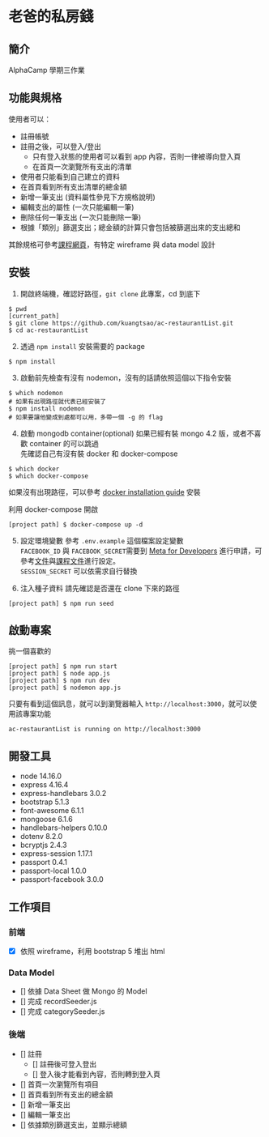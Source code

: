 # 老爸的私房錢
## 簡介
AlphaCamp 學期三作業

## 功能與規格
使用者可以：
- 註冊帳號
- 註冊之後，可以登入/登出
  - 只有登入狀態的使用者可以看到 app 內容，否則一律被導向登入頁
  - 在首頁一次瀏覽所有支出的清單
- 使用者只能看到自己建立的資料
- 在首頁看到所有支出清單的總金額
- 新增一筆支出 (資料屬性參見下方規格說明)
- 編輯支出的屬性 (一次只能編輯一筆)
- 刪除任何一筆支出 (一次只能刪除一筆)
- 根據「類別」篩選支出；總金額的計算只會包括被篩選出來的支出總和

其餘規格可參考[課程網頁](https://lighthouse.alphacamp.co/courses/118/assignments/3549)，有特定 wireframe 與 data model 設計

## 安裝
1. 開啟終端機，確認好路徑，`git clone` 此專案，cd 到底下
```
$ pwd
[current_path]
$ git clone https://github.com/kuangtsao/ac-restaurantList.git
$ cd ac-restaurantList
```
2. 透過 `npm install` 安裝需要的 package
```
$ npm install
```
3. 啟動前先檢查有沒有 nodemon，沒有的話請依照這個以下指令安裝
```
$ which nodemon
# 如果有出現路徑就代表已經安裝了
$ npm install nodemon
# 如果要讓他變成到處都可以用，多帶一個 -g 的 flag
```

4. 啟動 mongodb container(optional)
如果已經有裝 mongo 4.2 版，或者不喜歡 container 的可以跳過  
先確認自己有沒有裝 docker 和 docker-compose
```
$ which docker
$ which docker-compose
```
如果沒有出現路徑，可以參考 [docker installation guide](https://docs.docker.com/compose/install/) 安裝  

利用 docker-compose 開啟  
```
[project path] $ docker-compose up -d
```

5. 設定環境變數
參考 `.env.example` 這個檔案設定變數  
`FACEBOOK_ID` 與 `FACEBOOK_SECRET`需要到 [Meta for Developers](https://developers.facebook.com/) 進行申請，可參考[文件](https://developers.facebook.com/docs/facebook-login)與[課程文件](https://lighthouse.alphacamp.co/courses/118/units/25462)進行設定。  
`SESSION_SECRET` 可以依需求自行替換

6. 注入種子資料
請先確認是否還在 clone 下來的路徑
```
[project path] $ npm run seed
```
## 啟動專案
挑一個喜歡的
```
[project path] $ npm run start
[project path] $ node app.js
[project path] $ npm run dev
[project path] $ nodemon app.js
```
只要有看到這個訊息，就可以到瀏覽器輸入 `http://localhost:3000`，就可以使用該專案功能
```
ac-restaurantList is running on http://localhost:3000
```
## 開發工具
- node 14.16.0
- express 4.16.4
- express-handlebars 3.0.2
- bootstrap 5.1.3
- font-awesome 6.1.1
- mongoose 6.1.6
- handlebars-helpers 0.10.0
- dotenv 8.2.0
- bcryptjs 2.4.3
- express-session 1.17.1
- passport 0.4.1 
- passport-local 1.0.0
- passport-facebook 3.0.0

## 工作項目

### 前端
- [x] 依照 wireframe，利用 bootstrap 5 堆出 html

### Data Model
- [] 依據 Data Sheet 做 Mongo 的 Model
- [] 完成 recordSeeder.js
- [] 完成 categorySeeder.js

### 後端
- [] 註冊
  - [] 註冊後可登入登出
  - [] 登入後才能看到內容，否則轉到登入頁
- [] 首頁一次瀏覽所有項目
- [] 首頁看到所有支出的總金額
- [] 新增一筆支出
- [] 編輯一筆支出
- [] 依據類別篩選支出，並顯示總額
